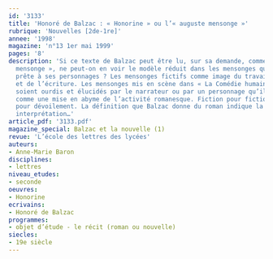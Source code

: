 ```yaml
---
id: '3133'
title: 'Honoré de Balzac : « Honorine » ou l’« auguste mensonge »'
rubrique: 'Nouvelles [2de-1re]'
annee: '1998'
magazine: 'n°13 1er mai 1999'
pages: '8'
description: 'Si ce texte de Balzac peut être lu, sur sa demande, comme un « auguste
  mensonge », ne peut-on en voir le modèle réduit dans les mensonges que le romancier
  prête à ses personnages ? Les mensonges fictifs comme image du travail de la fiction
  et de l’écriture. Les mensonges mis en scène dans « La Comédie humaine », qu’ils
  soient ourdis et élucidés par le narrateur ou par un personnage qu’il délègue, apparaissent
  comme une mise en abyme de l’activité romanesque. Fiction pour fiction. Dévoilement
  pour dévoilement. La définition que Balzac donne du roman indique la voie de cette
  interprétation…'
article_pdf: '3133.pdf'
magazine_special: Balzac et la nouvelle (1)
revue: 'L’école des lettres des lycées'
auteurs:
- Anne-Marie Baron
disciplines:
- lettres
niveau_etudes:
- seconde
oeuvres:
- Honorine
ecrivains:
- Honoré de Balzac
programmes:
- objet d’étude - le récit (roman ou nouvelle)
siecles:
- 19e siècle
---
```

